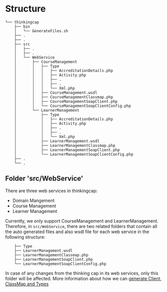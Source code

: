# Structure

```
└── thinkingcap
    ├── bin
    │   └── GenerateFiles.sh
    ├── .
    ├── .
    ├── src
    │   ├── .
    │   ├── .
    │   └── WebService
    │       ├── CourseManagement
    │       │   ├── Type
    │       │   │   ├── AccreditationDetails.php
    │       │   │   ├── Activity.php
    │       │   │   ├── .
    │       │   │   ├── .
    │       │   │   └── Xml.php
    │       │   ├── CourseManagement.wsdl
    │       │   ├── CourseManagementClassmap.php
    │       │   ├── CourseManagementSoapClient.php
    │       │   └── CourseManagementSoapClientConfig.php
    │       └── LearnerManagement
    │           ├── Type
    │           │   ├── AccreditationDetails.php
    │           │   ├── Activity.php
    │           │   ├── .
    │           │   ├── .
    │           │   └── Xml.php
    │           ├── LearnerManagement.wsdl
    │           ├── LearnerManagementClassmap.php
    │           ├── LearnerManagementSoapClient.php
    │           └── LearnerManagementSoapClientConfig.php
    ├── .
    └── .
```

## Folder 'src/WebService'

There are three web services in thinkingcap:

-   Domain Mangement
-   Course Management
-   Learner Management

Currently, we only support CourseManagement and LearnerManagement. Therefore, in `src/WebService`,
there are two related folders that contain all the auto generated files and also wsdl file for each web service
in the following structure:

```
    ├── Type
    ├── LearnerManagement.wsdl
    ├── LearnerManagementClassmap.php
    ├── LearnerManagementSoapClient.php
    └── LearnerManagementSoapClientConfig.php
```

In case of any changes from the thinking cap in its web services, only this folder will be affected.
More information about how we can [generate Client, ClassMap and Types](mapping.md)
